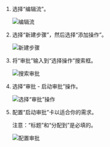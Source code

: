 1. 选择“编辑流”。
   
    ![编辑流](includes/media/modern-approvals/edit-flow.png)
2. 选择“新建步骤”，然后选择“添加操作”。
   
    ![新建步骤](includes/media/modern-approvals/select-sharepoint-add-action.png)
3. 将“审批”输入到“选择操作”搜索框。
   
    ![搜索审批](includes/media/modern-approvals/search-approvals.png)
4. 选择“审批 - 启动审批”操作。
   
    ![选择“审批”操作](includes/media/modern-approvals/select-approvals.png)
5. 配置“启动审批”卡以适合你的需求。
   
     注意：“标题”和“分配到”是必填的。
   
    ![配置审批](includes/media/modern-approvals/provide-approval-config-info.png)

